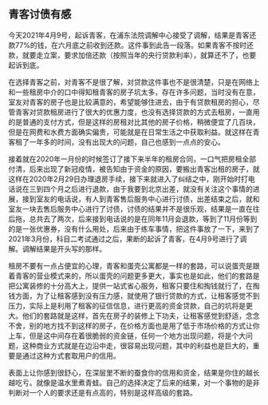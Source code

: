 ## 青客讨债有感

今天2021年4月9号，起诉青客，在浦东法院调解中心接受了调解，结果是青客还款77%的钱，在六月底之前收到还款。这件事到此告一段落。如果青客不按时还款，就要走立案，要求加倍还款（按照当年的央行贷款利率），就算还不了，也要起诉到底。

在选择青客之前，对青客不是很了解，对贷款这件事也不是很清楚，只是在网络上和一些租房中介的口中得知租青客的房子坑太多，存在许多问题，当时没有在意，室友对青客的房子也是比较满意的，希望能够住进去，由于有贷款租房的担心，尽管青客对贷款租房进行了很大的优惠力度，也没有选择贷款的方式去租房，一直用的是普通的支付方式，但是这样的房租对比其他的房子价格，稍微便宜了几百块，但是在网费和水费方面确实偏贵，可能就是在日常生活之中获取利益。就这样在青客租了一年多的时间，没有出现大的问题，自己也感到一点点的安心。

接着就在2020年一月份的时候签订了接下来半年的租房合同，一口气把房租全部付清，后来出现了新冠疫情，被告知由于资金的原因，要搬出青客出租的房子，就这样在2020年2月29日办理退房手续，接下来就进入了纠结之中，刚开始时打电话说在三到四个月之后进行退款，由于我要到北京出差，就没有关注这个事情的进展，接到室友的电话说，有人到青客售后服务中心进行讨债，出差结束之后，就和室友一块去售后服务中心进行了讨债，讨债的结果并不是很乐观，结果是一直在往后拖，总共去了两次，后来接到电话说的是在同年11月会退款，等到了11月份等到的是一张优惠券，没有什么用处，后来由于练车事情，把这件事放了一下，来到了2021年3月份，科目二考试通过之后，果断的起诉了青客，在4月9号进行了调解。调解结果是开头写的那样。

租房不要有一点占便宜的心理，青客和蛋壳公寓都是一样的套路，可以说蛋壳是跟着青客的营业模式来的，所以蛋壳的问题更多更大，事实也是如此，他们的套路是把公寓装修的十分高大上，提供一站式省心服务，租客只要住和掏钱就行了，在掏钱方面，为了让租客感到没有压力感，就使用了银行贷款的方式，让租客感觉不到压力，实际上是利用了租客的征信信息，进行更高的资金贷款，自己的坑将是更大。他们的套路就是这样，首先在房子的装修上下功夫，让租客感觉到舒适，念念不舍，别的地方找不到这样的房子，在价格方面也是用了低于市场价格的方式让你上车，但是这中间存在着很脆弱的资金链，任何一个地方出现问题，将是个大问题，这种商业方式就是在边沿中走，很容易出现问题，其中的利益也是巨大的，重要是通过这种方式套取用户的信用。

表面上让你感到很舒心，在深层里不断的蚕食你的信用和资金，结果是你住的越长越吃亏。就像是温水里煮青蛙。自己的选择决定了后来的结果，对一个事物的是非判断对一个人的要求还是有点高的，特别是这样高级的套路。

